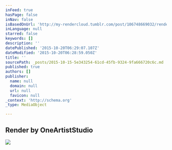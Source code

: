 ```yaml
---
inFeed: true
hasPage: false
inNav: false
isBasedOnUrl: 'http://my-rendercloud.tumblr.com/post/106748669032/render-by-oneartiststudio'
inLanguage: null
starred: false
keywords: []
description: ''
datePublished: '2015-10-20T06:29:07.107Z'
dateModified: '2015-10-20T06:28:59.050Z'
title: ''
sourcePath: _posts/2015-10-15-5e343254-61cd-45fb-9324-9fa666720c6c.md
published: true
authors: []
publisher:
  name: null
  domain: null
  url: null
  favicon: null
_context: 'http://schema.org'
_type: MediaObject

---
```

<article style=""><h1>Render by OneArtistStudio</h1><img src="http://41.media.tumblr.com/7084539c4e7fdb13aa6ae9ab7d35c791/tumblr_nhgzok3f2d1r0xt1go1_500.jpg" /></article>
